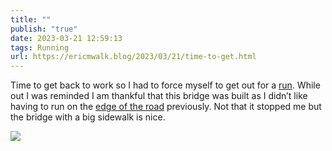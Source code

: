 ```yaml
---
title: ""
publish: "true"
date: 2023-03-21 12:59:13
tags: Running
url: https://ericmwalk.blog/2023/03/21/time-to-get.html
---
```


Time to get back to work so I had to force myself to get out for a [run](http://www.strava.com/activities/8752805032). While out I was reminded I am thankful that this bridge was built as I didn’t like having to run on the [edge of the road](https://ericmwalk.blog/2018/07/27/really-didnt-feel.html) previously. Not that it stopped me but the bridge with a big sidewalk is nice.

![](https://ericmwalk.blog/uploads/2023/feaae397d7.jpg)
